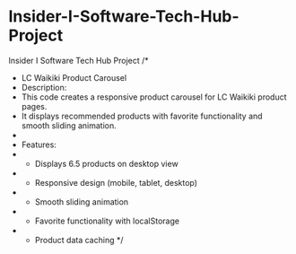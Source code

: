 # Insider-I-Software-Tech-Hub-Project
Insider I Software Tech Hub Project
/*
* LC Waikiki Product Carousel
* Description:
* This code creates a responsive product carousel for LC Waikiki product pages.
* It displays recommended products with favorite functionality and smooth sliding animation.
* 
* Features:
* - Displays 6.5 products on desktop view
* - Responsive design (mobile, tablet, desktop)
* - Smooth sliding animation
* - Favorite functionality with localStorage
* - Product data caching
*/
